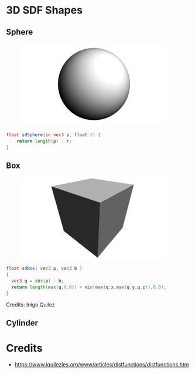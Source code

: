 # 3D SDF Shapes

## Sphere


<figure>
  <img src="img/sphere.png" width="400"/>
</figure>

```glsl
float sdSphere(in vec3 p, float r) {
    return length(p) - r;
}
```

## Box

<figure>
  <img src="img/box.png" width="400"/>
</figure>

```glsl
float sdBox( vec3 p, vec3 b )
{
  vec3 q = abs(p) - b;
  return length(max(q,0.0)) + min(max(q.x,max(q.y,q.z)),0.0);
}
```

Credits: Inigo Quilez

## Cylinder

# Credits

 - https://www.iquilezles.org/www/articles/distfunctions/distfunctions.htm
